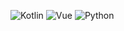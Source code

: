 ![Kotlin](https://img.shields.io/badge/Kotlin-7F52FF?style=flat-square&logo=kotlin&logoColor=white)
![Vue](https://img.shields.io/badge/Vue-4FC08D?style=flat-square&logo=vue.js&logoColor=white)
![Python](https://img.shields.io/badge/Python-3776AB?style=flat-square&logo=python&logoColor=white)
